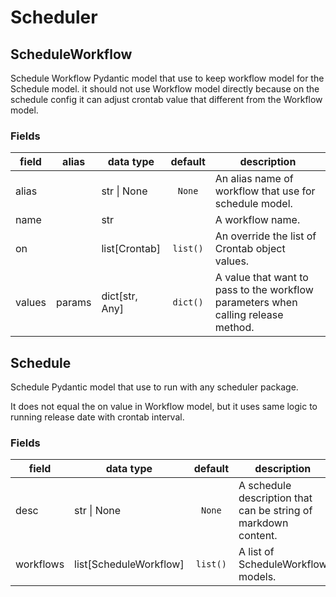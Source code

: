 # Scheduler

## ScheduleWorkflow

Schedule Workflow Pydantic model that use to keep workflow model for
the Schedule model. it should not use Workflow model directly because on the
schedule config it can adjust crontab value that different from the Workflow
model.

### Fields

| field  | alias  | data type      | default  | description                                                                       |
|--------|--------|----------------|:--------:|-----------------------------------------------------------------------------------|
| alias  |        | str \| None    |  `None`  | An alias name of workflow that use for schedule model.                            |
| name   |        | str            |          | A workflow name.                                                                  |
| on     |        | list[Crontab]       | `list()` | An override the list of Crontab object values.                                         |
| values | params | dict[str, Any] | `dict()` | A value that want to pass to the workflow parameters when calling release method. |

## Schedule

Schedule Pydantic model that use to run with any scheduler package.

It does not equal the on value in Workflow model, but it uses same logic to
running release date with crontab interval.

### Fields

| field     | data type               |  default  | description                                                    |
|-----------|-------------------------|:---------:|----------------------------------------------------------------|
| desc      | str \| None             |  `None`   | A schedule description that can be string of markdown content. |
| workflows | list[ScheduleWorkflow]  | `list()`  | A list of ScheduleWorkflow models.                             |

